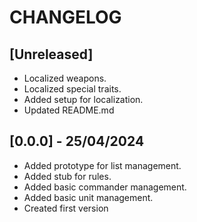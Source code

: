 # CHANGELOG

## [Unreleased]

- Localized weapons.
- Localized special traits.
- Added setup for localization.
- Updated README.md

## [0.0.0] - 25/04/2024

- Added prototype for list management.
- Added stub for rules.
- Added basic commander management.
- Added basic unit management.
- Created first version